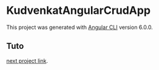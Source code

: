 # KudvenkatAngularCrudApp

This project was generated with [Angular CLI](https://github.com/angular/angular-cli) version 6.0.0.

## Tuto

[next project link](https://github.com/angular/angular-cli/blob/master/README.md).
